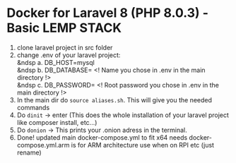 # Docker for Laravel 8 (PHP 8.0.3) - Basic LEMP STACK

1. clone laravel project in src folder
2. change .env of your laravel project:<br>
    &ndsp a. DB_HOST=mysql <br>
    &ndsp b. DB_DATABASE= <! Name you chose in .env in the main directory !> <br>
    &ndsp c. DB_PASSWORD= <! Root password you chose in .env in the main directory !> <br>
3. In the main dir do `source aliases.sh`. This will give you  the needed commands
4. Do `dinit` -> enter (This does the whole installation of your laravel project like composer install, etc...)
5. Do `donion` -> This prints your .onion adress in the terminal.
6. Done!
updated main docker-compose.yml to fit x64 needs
docker-compose.yml.arm is for ARM architecture use when on RPI etc (just rename)
